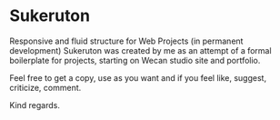 # Sukeruton
Responsive and fluid structure for Web Projects (in permanent development)
Sukeruton was created by me as an attempt of a formal boilerplate for projects, starting on Wecan studio site and portfolio.

Feel free to get a copy, use as you want and if you feel like, suggest, criticize, comment.

Kind regards.
